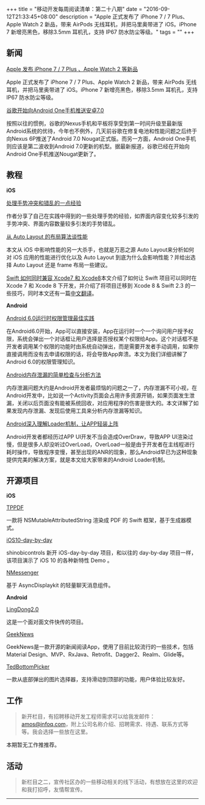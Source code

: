 +++
title = "移动开发每周阅读清单：第二十八期"
date = "2016-09-12T21:33:45+08:00"
description = "Apple 正式发布了 iPhone 7 / 7 Plus、Apple Watch 2 新品，带来 AirPods 无线耳机，并把马里奥带进了 iOS。iPhone 7 新增亮黑色，移除3.5mm 耳机孔，支持 IP67 防水防尘等级。"
tags = ""
+++

## 新闻

[Apple 发布 iPhone 7 / 7 Plus 、Apple Watch 2 等新品](http://www.apple.com/cn/iphone-7/)

Apple 正式发布了 iPhone 7 / 7 Plus、Apple Watch 2 新品，带来 AirPods 无线耳机，并把马里奥带进了 iOS。iPhone 7 新增亮黑色，移除3.5mm 耳机孔，支持 IP67 防水防尘等级。

[谷歌开始向Android One手机推送安卓7.0](http://mobile.yesky.com/392/104916392.shtml)

按照以往的惯例，谷歌的Nexus手机和平板将享受到第一时间升级至最新版Android系统的优待，今年也不例外，几天前谷歌在修复电池和性能问题之后终于向Nexus 6P推送了Android 7.0 Nougat正式版。而另一方面，Android One手机则应该是第二波收到Android 7.0更新的机型。据最新报道，谷歌已经在开始向Android One手机推送Nougat更新了。

## 教程

**iOS**

[处理手势冲突和错乱的一点经验](http://yulingtianxia.com/blog/2016/08/29/Some-Experience-of-Gesture/)

作者分享了自己在实践中得到的一些处理手势的经验，如界面内容变化较多引发的手势冲突、界面内容数量较多引发的手势错乱。

[从 Auto Layout 的布局算法谈性能](http://draveness.me/layout-performance/)

本文从 iOS 中影响性能的另一大杀手，也就是万恶之源 Auto Layout来分析如何对 iOS 应用的性能进行优化以及 Auto Layout 到底为什么会影响性能？并给出选择 Auto Layout 还是 frame 布局一些建议。

[Swift 如何同时兼容 Xcode7 和 Xcode8](http://radex.io/xcode7-xcode8/)本文介绍了如何让 Swift 项目可以同时在 Xcode 7 和 Xcode 8 下开发，并介绍了将项目迁移到 Xcode 8 & Swift 2.3 的一些技巧，同时本文还有一篇[中文翻译](http://swift.gg/2016/09/02/xcode7-xcode8/)。


**Android**

[Android 6.0运行时权限管理最佳实践](http://blog.csdn.net/yanzhenjie1003/article/details/52503533)

在Android6.0开始，App可以直接安装，App在运行时一个一个询问用户授予权限，系统会弹出一个对话框让用户选择是否授权某个权限给App。这个对话框不是开发者调用某个权限的功能时由系统自动弹出，而是需要开发者手动调用，如果你直接调用而没有去申请权限的话，将会导致App奔溃。本文为我们详细讲解了Android 6.0的权限管理知识。

[Android内存泄漏的简单检查与分析方法](http://mp.weixin.qq.com/s?__biz=MzAxMzYyNDkyNA==&mid=2651332518&idx=1&sn=bcc31ed271efbdc7784c2b18bd046d33&scene=1&srcid=0908vrWOHzhOfspBV5CIdIA4#rd)

内存泄漏问题大约是Android开发者最烦恼的问题之一了，内存泄漏不可小视，在Android开发中，比如说一个Activity页面会占用许多资源开销，如果页面发生泄漏，关闭以后页面没有能被系统回收，对应用程序的伤害是很大的。本文详解了如果发现内存泄漏、发现后使用工具来分析内存泄漏等知识。

[Android深入理解Loader机制，让APP轻装上阵](http://mp.weixin.qq.com/s?__biz=MzIyMjQ0MTU0NA==&mid=2247483736&idx=1&sn=926a762eee99264b967dd74c3f18023e&scene=1&srcid=0906d1W2N1uRyjerIoZmpCzG#rd)

Android开发者都经历过APP UI开发不当会造成OverDraw，导致APP UI渲染过慢，但是很多人却没听过OverLoad，OverLoad一般是由于开发者在主线程进行耗时操作，导致程序变慢，甚至出现的ANR的现象，那么Android早已为这种现象提供完美的解决方案，就是本文给大家带来的Android Loader机制。

## 开源项目

**iOS**

[TPPDF](https://github.com/Techprimate/TPPDF)

一款将 NSMutableAttributedString 渲染成 PDF 的 Swift 框架，基于生成器模式。

[iOS10-day-by-day](https://github.com/shinobicontrols/iOS10-day-by-day)

shinobicontrols 新开 iOS-day-by-day 项目，和以往的 day-by-day 项目一样，该项目演示了 iOS 10 的各种新特性 Demo 。

[NMessenger](https://github.com/eBay/NMessenger)

基于 AsyncDisplaykit 的轻量聊天消息组件。

**Android**

[LingDong2.0](https://github.com/zhoubowen-sky/LingDong2.0)

这是一个面对面文件快传的项目。

[GeekNews](https://github.com/codeestX/GeekNews)

GeekNews是一款开源的新闻阅读App，使用了目前比较流行的一些技术，包括Material Design、MVP、RxJava、Retrofit、Dagger2、Realm、Glide等。

[TedBottomPicker](https://github.com/ParkSangGwon/TedBottomPicker)

一款从底部弹出的图片选择器，支持滑动到顶部的功能，用户体验比较友好。


## 工作

> 新开栏目，有招聘移动开发工程师需求可以给我发邮件：amos@infoq.com，附上公司名称介绍、招聘需求、待遇、联系方式等等。我会选择一些放在这里。

本期暂无工作推推荐。


## 活动

> 新栏目之二，宣传社区办的一些移动相关的线下活动，有想放在这里的欢迎和我打招呼，友情帮宣传。

----

